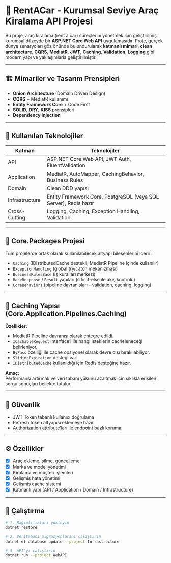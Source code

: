 # 🚗 RentACar - Kurumsal Seviye Araç Kiralama API Projesi

Bu proje, araç kiralama (rent a car) süreçlerini yönetmek için geliştirilmiş kurumsal düzeyde bir **ASP.NET Core Web API** uygulamasıdır. Proje, gerçek dünya senaryoları göz önünde bulundurularak **katmanlı mimari**, **clean architecture**, **CQRS**, **MediatR**, **JWT**, **Caching**, **Validation**, **Logging** gibi modern yapı ve yaklaşımlarla geliştirilmiştir.

---

## 🏗️ Mimariler ve Tasarım Prensipleri

- **Onion Architecture** (Domain Driven Design)
- **CQRS** + MediatR kullanımı
- **Entity Framework Core** + Code First
- **SOLID**, **DRY**, **KISS** prensipleri
- **Dependency Injection**

---

## 🧠 Kullanılan Teknolojiler

| Katman | Teknolojiler |
|--------|--------------|
| API    | ASP.NET Core Web API, JWT Auth, FluentValidation |
| Application | MediatR, AutoMapper, CachingBehavior, Business Rules |
| Domain | Clean DDD yapısı |
| Infrastructure | Entity Framework Core, PostgreSQL (veya SQL Server), Redis hazır |
| Cross-Cutting | Logging, Caching, Exception Handling, Validation |

---

## 🧩 Core.Packages Projesi

Tüm projelerde ortak olarak kullanılabilecek altyapı bileşenlerini içerir:

- `Caching` (IDistributedCache destekli, MediatR Pipeline içinde kullanılır)
- `ExceptionHandling` (global try/catch mekanizması)
- `BusinessRulesBase` (iş kuralları merkezi)
- `BaseResponse` / `Result` yapıları (sıfır if-else ile akış kontrolü)
- `CoreBehaviors` (pipeline davranışları - validation, caching, logging)

---

## 🔄 Caching Yapısı (Core.Application.Pipelines.Caching)

**Özellikler:**
- MediatR Pipeline davranışı olarak entegre edildi.
- `ICachableRequest` interface’i ile hangi isteklerin cacheleneceği belirleniyor.
- `ByPass` özelliği ile cache opsiyonel olarak devre dışı bırakılabiliyor.
- `SlidingExpiration` desteği var.
- `IDistributedCache` kullanıldığı için Redis desteğine hazır.

**Amaç:**  
Performansı artırmak ve veri tabanı yükünü azaltmak için sıklıkla erişilen sorgu sonuçları bellekte tutulur.

---

## 🔐 Güvenlik

- JWT Token tabanlı kullanıcı doğrulama
- Refresh token altyapısı eklemeye hazır
- Authorization attribute’ları ile endpoint bazlı koruma

---

## ⚙️ Özellikler

- [x] Araç ekleme, silme, güncelleme
- [x] Marka ve model yönetimi
- [x] Kiralama ve müşteri işlemleri
- [x] Gelişmiş hata yönetimi
- [x] Gelişmiş cache sistemi
- [x] Katmanlı yapı (API / Application / Domain / Infrastructure)

---

## 🚀 Çalıştırma

```bash
# 1. Bağımlılıkları yükleyin
dotnet restore

# 2. Veritabanı migrasyonlarını çalıştırın
dotnet ef database update --project Infrastructure

# 3. API'yi çalıştırın
dotnet run --project WebAPI
